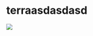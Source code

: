 # terraasdasdasd

[![](https://img.plantuml.biz/plantuml/svg/pLllRXkv4VzkmE-mpNreqjH0xzgcg90w9ykIwwljw2Gb-LBWGEtI4Y-xoot9TQgx-YdwA7s4Ux7EaFk7It9Naeq2zG4vP_dZS3Z_E3DalfMA25LcwUd9hzIMPZGgKiBoqnFvcUK54IIBrYJ-l16yp9C9Jxc8lfhf7niIfqJAwEVJaoYwSD7Jty--cLtg8IuIAghFN__vJsykly7FCvwh9Vk9Hb__xlJaqIPR02soeJs4Pt_4_pp2R_HFGrZjKXgjUPfesgSdYYduSCd81bOWKKAZ2J1FPNGMVIJvfYGYkUKvtKKltuiDoTbF9E6l_fulcLJKuA-eLEoN_-JHZEKaZnaL99fJ8NbEKbpXrz5VXdyGCXdFnz5ySNqtkPwFRmwQL4lZHGOAUc64OWH_kniNXVaGHQzn-EMhKVJ0ML9zMfSiJV3R9vPigAg-ifmfHb8GFKotPppY7otv6HDq3J9wNoZ6SzaiH0hsDxeRHKibMBwfFXQ2_qXZTPqutpCg9Td0tvSq1sLvuwGekjyUAuKTBixBQNHzDrkCfylLuiDazM4nFawkCHUqaclp3GnEKVcYthCH28XhWTz5_Hdurq0nYgwu6UeEo55q0nRqLezTW2pFc_5A2pSy9YZUhbXmFar0_h521PcXTsRiiQEgXcFjnJx3A-tSBRy_W-Ch5Zz6ATjibHuTHVf_bqGH7vOGyNa_AaOVNCO6Dsd_Od5isBKuqp0POgqGB2DYLr7onoMDUPuC8ThOrK-a5FSafftnCACh-ayJJuBCRYb9KfRJ6o8sAAGQ762A9xjRq6gP3S9IigRfCYDfwi5wL5ygbhgsEkCY8uf_1-4fA68Y99sHM9M2p0JFhiTePxUaUETZ7o1M94HHf0MMME8aYl0rvwaF1vO549uBdW2KIqHg9m3gvpxyNZCwAOMWURnhhRrN8nyDEpssKpCxXN2OUhuJGiw1w1SuIGu2ZpCmAjydGz05_KS97kpJhRLuV9Yx7A_UBuyBRi09SODRnXFg6Sm7ISKj3bXIBLdYnIMAWlM-vWGzt_cOiemfUaMaud3m2iP7KSBBjMNqzpJUaecW9DOX488BNR6i6JyxQv0DUozVjRF1SF6G0lh681jG0r6y0m0JR8PYNkm-CRKDJ0nOtJmbEPMkW0BoAQL_ok4v24a9Nt55Kay8S03G3HUCICtWMpFpjnNi_51XlGQdOm-ywvQM1AqT3CdGWXqYHKWhzAx6acroo9bmtDaVG9OaJVW2A91SKHSIadOTF9uky9ndQq7lGB8n6fupgcKPaA4AQgYesQaYMStUkQz3ToLR0PrD3UgWWpnG3HEGBGIUf1DuMQxs2jaIhn6Q9wq24f60zyRLYjOoHuh24W9QIRdMyW_OaEAmMtVJABVgSqrmy9m4GtbWiP_MbMgxD4EjACv-8F1vr2J126h7xcizj816DQqWz9ccCBQO2FCk80bqc-iSuv0-iSPvOfz7inBFshSu6Hm_0MgGCbfM1y50KHnz8W5S_NsfB2JM0kS1xguutwJqA9ukULncDE-d3YhNE3YY7CBQxj-roB98Qg9Ti4KmOE6DJWBgFKI5bfxCjW9RCZRUsLG0LNzQvgIGMwxShUsL5SY37W33EC3J5Ee6E2CirFSb5Jj_yLe35LbfpS10Pnc2Wlrd7dQfFmUf1zHndO4RvdCMVwOYe9523umCpA02Ya2KHc3QUWLPCYnjiJrZARKCfuEUG98YI3yuvXb4EYdr10Tce_87Ak3KmthkpH_wJE7fMTvyCLrExrRZoVKl_xx3_iJrzDFj-ylfpP6f7-u55ANBIpS5V63qYvC6ahNKYNkbBDpTHq0v9_1NJDvmai0-kud6LrG8BcvrjK-zxDWEU5HL1BhD2ZCqHIhUGCuLkz-XHTAS2jaT3nLj4Am3l9kONbdUo8xxBS8BsYOKjGc8n6aOzF2SIvmYQCziImmftx0sx5j6XFHQOnDqWxiM-v4DGIzIUpW-4F5DE8BZz9uD405DNG8pe1B8yCEetXmwg9Xx9rAFlDXjnGbDfax5sdJLylfzY8uY86NIa5wPcDYFe5w1L68RWfW8FWY1S3p69Bv1MRot9XYJD2vJMEwYJ7G0hw9Lang5GYzPGhP6HL3up8_Ber2mVfgwDZHZEMk0oGvgHHPR3WN61acPz4AA7JI0UTscS28pDYpEFHHsJNf1XLbDUuhcpBG-UavpIHueIYwdYPDv39lwE2VfJhBd6_i6gsUtxd3j_H2GO_AwAkytUR0hWp25Uzl4wMMXdh2a6O7D6tSQAcUR6RSqb-KXCnh3dvWIOwShJzcnVKqO31rHMo9KhJNDVFDb84V96PGwprORiK-WKVT0ieAxn5Igxerqjcwyn5Nn0kemE5_eSRfUc7NsAlklV1SkttMOfttrUvL7fefbN7fsPUMH0N5FwcBncHAlv3FdOjAMdvPH1At_ObSRqf1ej95reVxk6qLSxAgkgkSn0y5Yoo7j2SUAedjcZjn3r38vD-IC_2ZKi4pCadCE6LNCqFdywhxC2kpWWRtnEPfgKQBe-yJQE6Ur6qka0SytHzU4un8aZqFzZ2Lv05UGotApmPitdhT1o4-qkmAT9amHWVrgT9WrIvxhqAz_15eOEFPuAOM5pKan37JCyRkAkfVuchHYngYvnkkCrNtcUc8d4SLpQzemCt1iFRyyMKuMq-dTORM9tOo1h0e2_r3viTGGIsEjr88tcxZlBVzYbHU1qQR2iCSwDjImY47yHRkyOUm6ysoNCsrDN6JwNlGgvMkImgzlyH9c2GLOQ_i8r1tq2S-Lm4fTc5iUL1OmtNwsPnHLH-UOIMVjxttIWf4VjYHFKgetvLfOEsnAYbvG3fwwmKugNrJbYejwh7_fohA6FqkSUFLmb3J_3-NV9xUkT8CAU1oou2stxeIxAKv0vWUoh8Ugd692n13A90vxG5VTr6O0-Nq9vSWuRWw3Bgp7oCo1-Spj6Y9u-0o0cjIZVyEjCj5s3dIJ-XX_vXvMP7r1lD1d0NH93wW1o2TAF-_3t88xRFU1T2f-i0xhylNf4i3Ghwl79Iz5J27dJhdNWMeTqa1ZCX0KzTry3m9NQylQTh733DOqNvuJ58yoRRCSqjddoKkgLF1aRQNomUqVXOLtqtIX3evbs9rDARQUkVHYcl5Fz2dCz9vuakWxslz1Z6-yWZUPtBu88gy46pmn83lsnDjZJsqsxCdcc0reCf37wpqCHUcc5keFbsOFcX84WdmpO2b7RBIHtYLLU37WRhV_Ql98KLGbthxpe174aG5WnHCkfnieHKnH-6ILNUhY8QqIYpwzceNsxCMW-WysV6rLNEnmHQUMivtQlvFzeYcvLxAJ4bA2xA9KglDyIO4_UfVJFCVgL68l_YFOo0GqZy-_cl6U2ujznKIeMQ6vmg2WBTTYB3uqQBpMhxjMeNqyrE-Qi5RBTPBJxd4jOwZUpBndxgAIXa5PUyYwTpVFM46NM8VIVur5kiAtVBRsGbSc1wi9Kmjl-KGNvS4s85hMhi2dW3YmWb-FMlseIxx5z0Ogv_TtqsNx37XwMF6Ce5l2yYYX1JwcnJV8ylJ4l08-EpjltwSw7rVcAQOkuhcWaQ2flXIKMrO0WUQLQ0Kt3pFzx-qxI4CB9HYbP4U5Iz5vllERixFsiSaeGcU1L1yuibzUu2Bj6xHHb96S5MLAJa-yMto4EalinrlljsmmRgHf3ic8vLigc8hmQKdt2lJqf7iZ-lPVi2kdhnj0UEsw0CQxd0clvJVpGhIw_UiWnc-wXXTqsf91q42hpHDkAMbKwKGQvRV4j8rPvZ02DAZ7lJ94cAVV2klVSI4wzEXWSC9nvErtjXNGl_iP9EjSE0nX0zto8VXG6_HPy_mzewPDmHBm8JDWpAUgQhJjMAqqVx3R6_B7xIw6FseN_Vvejw0EqEwKcm7gTeNMtJpQU6lofoTskx2syLQQbVISFbWlhjEvqSRj64_7QooSwqQEfThhUiRhcB-zkkSHzVgT2hPtEqxHDi2eKy8WSiX8NNUnwm6S6_2ZQegNUWz8sLDxyp3TLxlrQBrVvpxezEHREEdrFzFwBm00)](https://editor.plantuml.com/uml/pLllRXkv4VzkmE-mpNreqjH0xzgcg90w9ykIwwljw2Gb-LBWGEtI4Y-xoot9TQgx-YdwA7s4Ux7EaFk7It9Naeq2zG4vP_dZS3Z_E3DalfMA25LcwUd9hzIMPZGgKiBoqnFvcUK54IIBrYJ-l16yp9C9Jxc8lfhf7niIfqJAwEVJaoYwSD7Jty--cLtg8IuIAghFN__vJsykly7FCvwh9Vk9Hb__xlJaqIPR02soeJs4Pt_4_pp2R_HFGrZjKXgjUPfesgSdYYduSCd81bOWKKAZ2J1FPNGMVIJvfYGYkUKvtKKltuiDoTbF9E6l_fulcLJKuA-eLEoN_-JHZEKaZnaL99fJ8NbEKbpXrz5VXdyGCXdFnz5ySNqtkPwFRmwQL4lZHGOAUc64OWH_kniNXVaGHQzn-EMhKVJ0ML9zMfSiJV3R9vPigAg-ifmfHb8GFKotPppY7otv6HDq3J9wNoZ6SzaiH0hsDxeRHKibMBwfFXQ2_qXZTPqutpCg9Td0tvSq1sLvuwGekjyUAuKTBixBQNHzDrkCfylLuiDazM4nFawkCHUqaclp3GnEKVcYthCH28XhWTz5_Hdurq0nYgwu6UeEo55q0nRqLezTW2pFc_5A2pSy9YZUhbXmFar0_h521PcXTsRiiQEgXcFjnJx3A-tSBRy_W-Ch5Zz6ATjibHuTHVf_bqGH7vOGyNa_AaOVNCO6Dsd_Od5isBKuqp0POgqGB2DYLr7onoMDUPuC8ThOrK-a5FSafftnCACh-ayJJuBCRYb9KfRJ6o8sAAGQ762A9xjRq6gP3S9IigRfCYDfwi5wL5ygbhgsEkCY8uf_1-4fA68Y99sHM9M2p0JFhiTePxUaUETZ7o1M94HHf0MMME8aYl0rvwaF1vO549uBdW2KIqHg9m3gvpxyNZCwAOMWURnhhRrN8nyDEpssKpCxXN2OUhuJGiw1w1SuIGu2ZpCmAjydGz05_KS97kpJhRLuV9Yx7A_UBuyBRi09SODRnXFg6Sm7ISKj3bXIBLdYnIMAWlM-vWGzt_cOiemfUaMaud3m2iP7KSBBjMNqzpJUaecW9DOX488BNR6i6JyxQv0DUozVjRF1SF6G0lh681jG0r6y0m0JR8PYNkm-CRKDJ0nOtJmbEPMkW0BoAQL_ok4v24a9Nt55Kay8S03G3HUCICtWMpFpjnNi_51XlGQdOm-ywvQM1AqT3CdGWXqYHKWhzAx6acroo9bmtDaVG9OaJVW2A91SKHSIadOTF9uky9ndQq7lGB8n6fupgcKPaA4AQgYesQaYMStUkQz3ToLR0PrD3UgWWpnG3HEGBGIUf1DuMQxs2jaIhn6Q9wq24f60zyRLYjOoHuh24W9QIRdMyW_OaEAmMtVJABVgSqrmy9m4GtbWiP_MbMgxD4EjACv-8F1vr2J126h7xcizj816DQqWz9ccCBQO2FCk80bqc-iSuv0-iSPvOfz7inBFshSu6Hm_0MgGCbfM1y50KHnz8W5S_NsfB2JM0kS1xguutwJqA9ukULncDE-d3YhNE3YY7CBQxj-roB98Qg9Ti4KmOE6DJWBgFKI5bfxCjW9RCZRUsLG0LNzQvgIGMwxShUsL5SY37W33EC3J5Ee6E2CirFSb5Jj_yLe35LbfpS10Pnc2Wlrd7dQfFmUf1zHndO4RvdCMVwOYe9523umCpA02Ya2KHc3QUWLPCYnjiJrZARKCfuEUG98YI3yuvXb4EYdr10Tce_87Ak3KmthkpH_wJE7fMTvyCLrExrRZoVKl_xx3_iJrzDFj-ylfpP6f7-u55ANBIpS5V63qYvC6ahNKYNkbBDpTHq0v9_1NJDvmai0-kud6LrG8BcvrjK-zxDWEU5HL1BhD2ZCqHIhUGCuLkz-XHTAS2jaT3nLj4Am3l9kONbdUo8xxBS8BsYOKjGc8n6aOzF2SIvmYQCziImmftx0sx5j6XFHQOnDqWxiM-v4DGIzIUpW-4F5DE8BZz9uD405DNG8pe1B8yCEetXmwg9Xx9rAFlDXjnGbDfax5sdJLylfzY8uY86NIa5wPcDYFe5w1L68RWfW8FWY1S3p69Bv1MRot9XYJD2vJMEwYJ7G0hw9Lang5GYzPGhP6HL3up8_Ber2mVfgwDZHZEMk0oGvgHHPR3WN61acPz4AA7JI0UTscS28pDYpEFHHsJNf1XLbDUuhcpBG-UavpIHueIYwdYPDv39lwE2VfJhBd6_i6gsUtxd3j_H2GO_AwAkytUR0hWp25Uzl4wMMXdh2a6O7D6tSQAcUR6RSqb-KXCnh3dvWIOwShJzcnVKqO31rHMo9KhJNDVFDb84V96PGwprORiK-WKVT0ieAxn5Igxerqjcwyn5Nn0kemE5_eSRfUc7NsAlklV1SkttMOfttrUvL7fefbN7fsPUMH0N5FwcBncHAlv3FdOjAMdvPH1At_ObSRqf1ej95reVxk6qLSxAgkgkSn0y5Yoo7j2SUAedjcZjn3r38vD-IC_2ZKi4pCadCE6LNCqFdywhxC2kpWWRtnEPfgKQBe-yJQE6Ur6qka0SytHzU4un8aZqFzZ2Lv05UGotApmPitdhT1o4-qkmAT9amHWVrgT9WrIvxhqAz_15eOEFPuAOM5pKan37JCyRkAkfVuchHYngYvnkkCrNtcUc8d4SLpQzemCt1iFRyyMKuMq-dTORM9tOo1h0e2_r3viTGGIsEjr88tcxZlBVzYbHU1qQR2iCSwDjImY47yHRkyOUm6ysoNCsrDN6JwNlGgvMkImgzlyH9c2GLOQ_i8r1tq2S-Lm4fTc5iUL1OmtNwsPnHLH-UOIMVjxttIWf4VjYHFKgetvLfOEsnAYbvG3fwwmKugNrJbYejwh7_fohA6FqkSUFLmb3J_3-NV9xUkT8CAU1oou2stxeIxAKv0vWUoh8Ugd692n13A90vxG5VTr6O0-Nq9vSWuRWw3Bgp7oCo1-Spj6Y9u-0o0cjIZVyEjCj5s3dIJ-XX_vXvMP7r1lD1d0NH93wW1o2TAF-_3t88xRFU1T2f-i0xhylNf4i3Ghwl79Iz5J27dJhdNWMeTqa1ZCX0KzTry3m9NQylQTh733DOqNvuJ58yoRRCSqjddoKkgLF1aRQNomUqVXOLtqtIX3evbs9rDARQUkVHYcl5Fz2dCz9vuakWxslz1Z6-yWZUPtBu88gy46pmn83lsnDjZJsqsxCdcc0reCf37wpqCHUcc5keFbsOFcX84WdmpO2b7RBIHtYLLU37WRhV_Ql98KLGbthxpe174aG5WnHCkfnieHKnH-6ILNUhY8QqIYpwzceNsxCMW-WysV6rLNEnmHQUMivtQlvFzeYcvLxAJ4bA2xA9KglDyIO4_UfVJFCVgL68l_YFOo0GqZy-_cl6U2ujznKIeMQ6vmg2WBTTYB3uqQBpMhxjMeNqyrE-Qi5RBTPBJxd4jOwZUpBndxgAIXa5PUyYwTpVFM46NM8VIVur5kiAtVBRsGbSc1wi9Kmjl-KGNvS4s85hMhi2dW3YmWb-FMlseIxx5z0Ogv_TtqsNx37XwMF6Ce5l2yYYX1JwcnJV8ylJ4l08-EpjltwSw7rVcAQOkuhcWaQ2flXIKMrO0WUQLQ0Kt3pFzx-qxI4CB9HYbP4U5Iz5vllERixFsiSaeGcU1L1yuibzUu2Bj6xHHb96S5MLAJa-yMto4EalinrlljsmmRgHf3ic8vLigc8hmQKdt2lJqf7iZ-lPVi2kdhnj0UEsw0CQxd0clvJVpGhIw_UiWnc-wXXTqsf91q42hpHDkAMbKwKGQvRV4j8rPvZ02DAZ7lJ94cAVV2klVSI4wzEXWSC9nvErtjXNGl_iP9EjSE0nX0zto8VXG6_HPy_mzewPDmHBm8JDWpAUgQhJjMAqqVx3R6_B7xIw6FseN_Vvejw0EqEwKcm7gTeNMtJpQU6lofoTskx2syLQQbVISFbWlhjEvqSRj64_7QooSwqQEfThhUiRhcB-zkkSHzVgT2hPtEqxHDi2eKy8WSiX8NNUnwm6S6_2ZQegNUWz8sLDxyp3TLxlrQBrVvpxezEHREEdrFzFwBm00)
